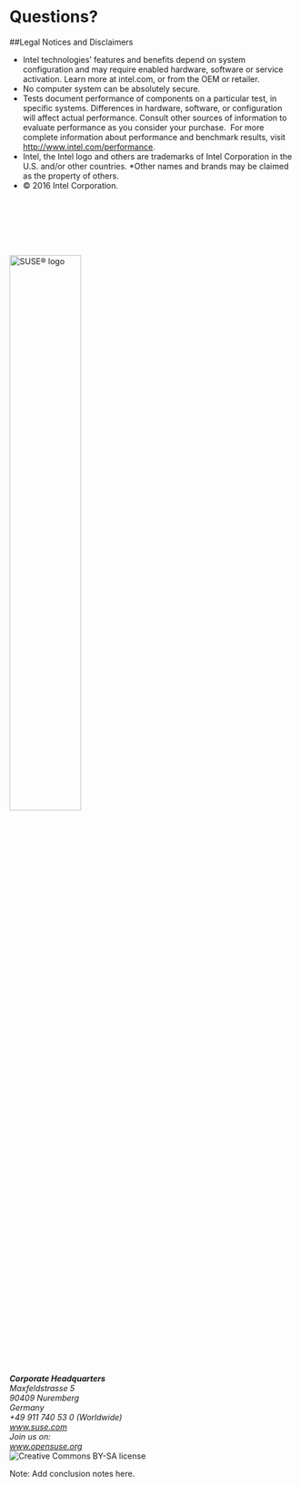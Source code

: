 <!-- .slide: data-state="section-break" data-menu-title="Q & A" id="Q-and-A" -->
# Questions?


<!-- .slide: data-menu-title="intel disclaimer" id="intel-disclaimer" data-state="normal" -->
##Legal Notices and Disclaimers
* Intel technologies’ features and benefits depend on system configuration and may require enabled hardware, software or service activation. Learn more at intel.com, or from the OEM or retailer.
* No computer system can be absolutely secure.
* Tests document performance of components on a particular test, in specific systems. Differences in hardware, software, or configuration will affect actual performance. Consult other sources of information to evaluate performance as you consider your purchase.  For more complete information about performance and benchmark results, visit http://www.intel.com/performance.
* Intel, the Intel logo and others are trademarks of Intel Corporation in the U.S. and/or other countries. *Other names and brands may be claimed as the property of others.
* © 2016 Intel Corporation.


<!-- .slide: data-menu-title="SUSE logo / contact info" id="logo" data-state="normal" -->
<img data-src="images/SUSE/SUSE-logo-2.svg"
     alt="SUSE&reg; logo"
     style="width: 50%; height: 50%; margin-top: 100px;"
     class="full-slide" />

<div class="contact-info">
    <address>
        <b>Corporate Headquarters</b><br />
        Maxfeldstrasse 5 <br />
        90409 Nuremberg  <br />
        Germany
    </address>
    <address>
        +49 911 740 53 0 (Worldwide) <br />
        <a href="http://www.suse.com/">www.suse.com</a>
    </address>
    <address>
        Join us on: <br />
        <a href="http://www.opensuse.org/">www.opensuse.org</a>
    </address>
</div>


<!-- .slide: data-menu-title="License" id="license" data-state="blank-slide" -->
<div class="full-slide vcenter">
    <img data-src="images/by-sa.svg"
         alt="Creative Commons BY-SA license" />
</div>

Note: Add conclusion notes here.
